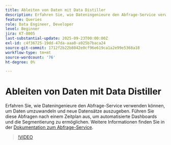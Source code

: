 ```yaml
---
title: Ableiten von Daten mit Data Distiller
description: Erfahren Sie, wie Dateningenieure den Abfrage-Service verwenden können, um Daten umzuwandeln und neue Datensätze auszugeben. Führen Sie diese Abfragen nach einem Zeitplan aus, um automatisierte Dashboards und die Segmentierung zu ermöglichen.
feature: Queries
role: Data Engineer, Developer
level: Beginner
jira: KT-8005
last-substantial-update: 2025-09-23T00:00:00Z
exl-id: c4f36725-19dd-47da-aaa8-a925b7baca24
source-git-commit: 1712f2b22b8042e0cf96e619ca1a2e99e5368a18
workflow-type: tm+mt
source-wordcount: '76'
ht-degree: 0%

---
```


# Ableiten von Daten mit Data Distiller

Erfahren Sie, wie Dateningenieure den Abfrage-Service verwenden können, um Daten umzuwandeln und neue Datensätze auszugeben. Führen Sie diese Abfragen nach einem Zeitplan aus, um automatisierte Dashboards und die Segmentierung zu ermöglichen. Weitere Informationen finden Sie in der [Dokumentation zum Abfrage-Service](https://experienceleague.adobe.com/de/docs/experience-platform/query/home).

>[!VIDEO](https://video.tv.adobe.com/v/333699?learn=on&enablevpops)
